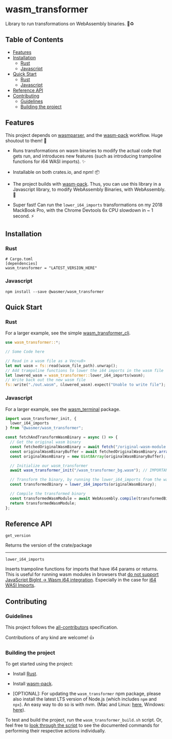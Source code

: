 # wasm_transformer

Library to run transformations on WebAssembly binaries. 🦀♻️

## Table of Contents

- [Features](#features)
- [Installation](#installation)
  - [Rust](#rust)
  - [Javascript](#javascript)
- [Quick Start](#quick-start)
  - [Rust](#rust-1)
  - [Javascript](#javascript-1)
- [Reference API](#reference-api)
- [Contributing](#contributing)
  - [Guidelines](#guidelines)
  - [Building the project](#building-the-project)

## Features

This project depends on [wasmparser](https://github.com/yurydelendik/wasmparser.rs), and the [wasm-pack](https://github.com/rustwasm/wasm-pack) workflow. Huge shoutout to them! 🙏

- Runs transformations on wasm binaries to modify the actual code that gets run, and introduces new features (such as introducing trampoline functions for i64 WASI imports). ✨

- Installable on both crates.io, and npm! 📦

- The project builds with [wasm-pack](https://github.com/rustwasm/wasm-pack). Thus, you can use this library in a Javascript library, to modify WebAssembly Binaries, with WebAssembly. 🤯

- Super fast! Can run the `lower_i64_imports` transformations on my 2018 MackBook Pro, with the Chrome Devtools 6x CPU slowdown in ~ 1 second. ⚡

## Installation

### Rust

```
# Cargo.toml
[dependencies]
wasm_transformer = "LATEST_VERSION_HERE"
```

### Javascript

```
npm install --save @wasmer/wasm_transformer
```

## Quick Start

### Rust

For a larger example, see the simple [wasm_transformer_cli](../../examples/wasm_transformer_cli).

```rust
use wasm_transformer::*;

// Some Code here

// Read in a wasm file as a Vec<u8>
let mut wasm = fs::read(wasm_file_path).unwrap();
// Add trampoline functions to lower the i64 imports in the wasm file
let lowered_wasm = wasm_transformer::lower_i64_imports(wasm);
// Write back out the new wasm file
fs::write("./out.wasm", &lowered_wasm).expect("Unable to write file");
```

### Javascript

For a larger example, see the [wasm_terminal](../../packages/wasm-terminal) package.

```js
import wasm_transformer_init, {
  lower_i64_imports
} from "@wasmer/wasm_transformer";

const fetchAndTransformWasmBinary = async () => {
  // Get the original wasm binary
  const fetchedOriginalWasmBinary = await fetch("/original-wasm-module.wasm");
  const originalWasmBinaryBuffer = await fetchedOriginalWasmBinary.arrayBuffer();
  const originalWasmBinary = new Uint8Array(originalWasmBinaryBuffer);

  // Initialize our wasm_transformer
  await wasm_transformer_init("/wasm_transformer_bg.wasm"); // IMPORTANT: This URL points to wherever the wasm_transformer_bg.wasm is hosted

  // Transform the binary, by running the lower_i64_imports from the wasm_transformer
  const transformedBinary = lower_i64_imports(originalWasmBinary);

  // Compile the transformed binary
  const transformedWasmModule = await WebAssembly.compile(transformedBinary);
  return transformedWasmModule;
};
```

## Reference API

`get_version`

Returns the version of the crate/package

---

`lower_i64_imports`

Inserts trampoline functions for imports that have i64 params or returns. This is useful for running wasm modules in browsers that [do not support JavaScript BigInt -> Wasm i64 integration](https://github.com/WebAssembly/proposals/issues/7). Especially in the case for [i64 WASI Imports](https://github.com/CraneStation/wasmtime/blob/master/docs/WASI-api.md#clock_time_get).

## Contributing

### Guidelines

This project follows the [all-contributors](https://github.com/kentcdodds/all-contributors) specification.

Contributions of any kind are welcome! 👍

### Building the project

To get started using the project:

- Install [Rust](https://www.rust-lang.org/tools/install).

- Install [wasm-pack](https://github.com/rustwasm/wasm-pack).

- [OPTIONAL]: For updating the `wasm_transformer` npm package, please also install the latest LTS version of Node.js (which includes `npm` and `npx`). An easy way to do so is with nvm. (Mac and Linux: [here](https://github.com/creationix/nvm), Windows: [here](https://github.com/coreybutler/nvm-windows)).

To test and build the project, run the `wasm_transformer_build.sh` script. Or, feel free to [look through the script](./wasm_transformer_build.sh) to see the documented commands for performing their respective actions individually.

